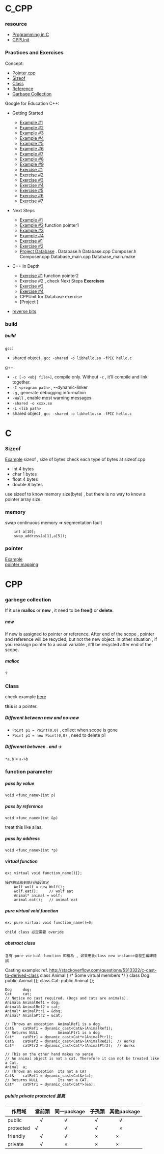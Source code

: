 # C_CPP

### resource
- [Programming in C](http://www-ee.eng.hawaii.edu/Courses/EE150/Book/book.html)
- [CPPUnit](http://cppunit.sourceforge.net/doc/cvs/cppunit_cookbook.html)

### Practices and Exercises

Concept:
- [Pointer.cpp](pointer.cpp)
- [Sizeof](sizeof.cpp)
- [Class](class.cpp)
- [Reference](reference.cpp)
- [Garbage Collection](gc.cpp)

Google for Education C++:
- Getting Started
    - [Example #1](helloworld.cpp)
    - [Example #2](get_input.cpp)
    - [Example #3](multiplication_table.cpp)
    - [Example #4](guess_game.cpp)
    - [Example #5](math_puzzles.cpp)
    - [Example #6](string_output.cpp)
    - [Example #7](best_sale.cpp)
    - [Example #8](scope_output.cpp)
    - [Example #9](file_io.cpp)
    - [Exercise #1](cricket_chirps.cpp)
    - [Exercise #2](exam.cpp)
    - [Exercise #3](sec_format.cpp)
    - [Exercise #4](char_bigsize.cpp)
    - [Exercise #5](reverse_num.cpp)
    - [Exercise #6](date_encode.cpp)
    - [Exercise #7](divide_magic.cpp)
- Next Steps
    - [Example #1](shooting_game.cpp)
    - [Example #2](pointer.cpp) function pointer1
    - [Example #3](vehicle_speed.cpp)
    - [Example #4](class.cpp) 
    - [Exercise #1](perfect_square.cpp)
    - [Exercise #2](order_predict.cpp)
    - [Project Database](Database.cpp) . Database.h Database.cpp Composer.h Composer.cpp Database_main.cpp Database_main.make
- C++ In Depth
    - [Exercise #1](pointer.cpp) function pointer2
    - Exercise #2 , check Next Steps **Exercises**
    - [Exercise #3](multi-dimensional_arrays.cpp) 
    - [Exercise #4](oo)
    - CPPUnit for Database exercise
    - [Project ]

- [reverse bits](reverseBits.cpp)





### build
	
##### build
`gcc`:  
- shared object , `gcc -shared -o libhello.so -fPIC hello.c`



g++:  
- `-c [-o <obj file>]`, compile only. Without `-c` , it'll compile and link together. 
- `-I <program path>` ,   --dynamic-linker 
- `-g` ,    generate debugging information
- `-Wall` , enable most warning messages
- `-shared -o xxxx.so `
- `-L <lib path>`
- shared object , `gcc -shared -o libhello.so -fPIC hello.c`



# C

### Sizeof
[Example](sizeof.cpp)
sizeof , size of bytes  check each type of bytes at sizeof.cpp
- int 4 bytes
- char 1 bytes
- float 4 bytes
- double 8 bytes

use sizeof to know memory size(byte) , but there is no way to know a pointer array size.



### memory
swap continuous memory => segmentation fault
```
    int a[10];
    swap_address(a[1],a[5]);
```

### pointer
[Example](pointer.cpp)  
[pointer mapping](http://stackoverflow.com/questions/3920729/in-c-c-is-char-arrayname-a-pointer-to-a-pointer-to-a-pointer-or-a-pointe?answertab=active#3925968)


# CPP


### garbege collection
If it use **malloc** or **new** , it need to be **free()** or **delete**. 

##### new
If new is assigned to pointer or reference. After end of the scope , pointer and reference will be recycled, but not the new object.
In other situation , if you reassign pointer to a usual variable , it'll be recycled after end of the scope.

##### malloc
?



### Class
check example [here](class.cpp)

**this** is a pointer.

##### Different between new and no-new
- `Point p1 = Point(0,0)` , collect when scope is gone
- `Point p1 = new Point(0,0)` , need to delete p1

##### Differenet between . and ->
`*a.b` = `a->b`



### function parameter 

##### pass by value
```
void <func_name>(int p)
```

##### pass by reference
```
void <func_name>(int &p)
```
treat this like alias.


##### pass by address
```
void <func_name>(int *p)
```





##### virtual function
	ex: virtual void function_name(){};

	操作將延後到執行階段決定
		Wolf wolf = new Wolf();
		wolf.eat();		// wolf eat
		Animal* animal = wolf;
		animal.eat();	// animal eat

##### pure virtual void function
	ex: pure virtual void function_name()=0;

	child class 必定需要 overide

##### abstract class
	含有 pure virtual function 即稱為 , 如果用此class new instance會發生編譯錯誤


Casting example:
	ref. http://stackoverflow.com/questions/5313322/c-cast-to-derived-class
	class Animal { /* Some virtual members */ }
	class Dog: public Animal {};
	class Cat: public Animal {};

	Dog     dog;
	Cat     cat;
	// Notice no cast required. (Dogs and cats are animals).
	Animal& AnimalRef1 = dog;
	Animal& AnimalRef2 = cat;
	Animal* AnimalPtr1 = &dog;
	Animal* AnimlaPtr2 = &cat;

	// Throws an exception  AnimalRef1 is a dog
	Cat&    catRef1 = dynamic_cast<Cat&>(AnimalRef1);
	// Returns NULL         AnimalPtr1 is a dog
	Cat*    catPtr1 = dynamic_cast<Cat*>(AnimalPtr1);
	Cat&    catRef2 = dynamic_cast<Cat&>(AnimalRed2);  // Works
	Cat*    catPtr2 = dynamic_cast<Cat*>(AnimalPtr2);  // Works

	// This on the other hand makes no sense
	// An animal object is not a cat. Therefore it can not be treated like a Cat.
	Animal  a;
	// Throws an exception  Its not a CAT
	Cat&    catRef1 = dynamic_cast<Cat&>(a);
	// Returns NULL         Its not a CAT.	
	Cat*    catPtr1 = dynamic_cast<Cat*>(&a);


##### public private protected 差異

|作用域　 |當前類|同一package|子孫類|其他package|
|---------|------|-----------|------|-----------|
|public 　|　√　|　　√　　 |　√　|　　√     |
|protected|  √　|　　√　　 |　√　|　　×     |
|friendly |　√　|　　√　　 |　×　|　  ×     |
|private　|　√　|　　×　　 |　×　|　  ×     |
 



